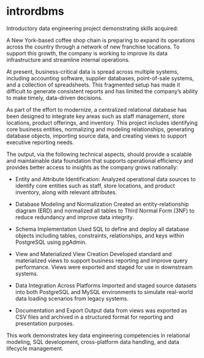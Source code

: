 # intrordbms
Introductory data engineering project demonstrating skills acquired:

A New York-based coffee shop chain is preparing to expand its operations across the country through a network of new franchise locations. To support this growth, the company is working to improve its data infrastructure and streamline internal operations.

At present, business-critical data is spread across multiple systems, including accounting software, supplier databases, point-of-sale systems, and a collection of spreadsheets. This fragmented setup has made it difficult to generate consistent reports and has limited the company’s ability to make timely, data-driven decisions.

As part of the effort to modernize, a centralized relational database has been designed to integrate key areas such as staff management, store locations, product offerings, and inventory. This project includes identifying core business entities, normalizing and modeling relationships, generating database objects, importing source data, and creating views to support executive reporting needs.

The output, via the following technical aspects, should provide a scalable and maintainable data foundation that supports operational efficiency and provides better access to insights as the company grows nationally:

- Entity and Attribute Identification:
  Analyzed operational data sources to identify core entities such as staff, store locations, and product inventory, along with relevant attributes.

- Database Modeling and Normalization
  Created an entity-relationship diagram (ERD) and normalized all tables to Third Normal Form (3NF) to reduce redundancy and improve data integrity.

- Schema Implementation
  Used SQL to define and deploy all database objects including tables, constraints, relationships, and keys within PostgreSQL using pgAdmin.

- View and Materialized View Creation
  Developed standard and materialized views to support business reporting and improve query performance. Views were exported and staged for use in downstream systems.

- Data Integration Across Platforms
  Imported and staged source datasets into both PostgreSQL and MySQL environments to simulate real-world data loading scenarios from legacy systems.

- Documentation and Export
  Output data from views was exported as CSV files and archived in a structured format for reporting and presentation purposes.

This work demonstrates key data engineering competencies in relational modeling, SQL development, cross-platform data handling, and data lifecycle management.
